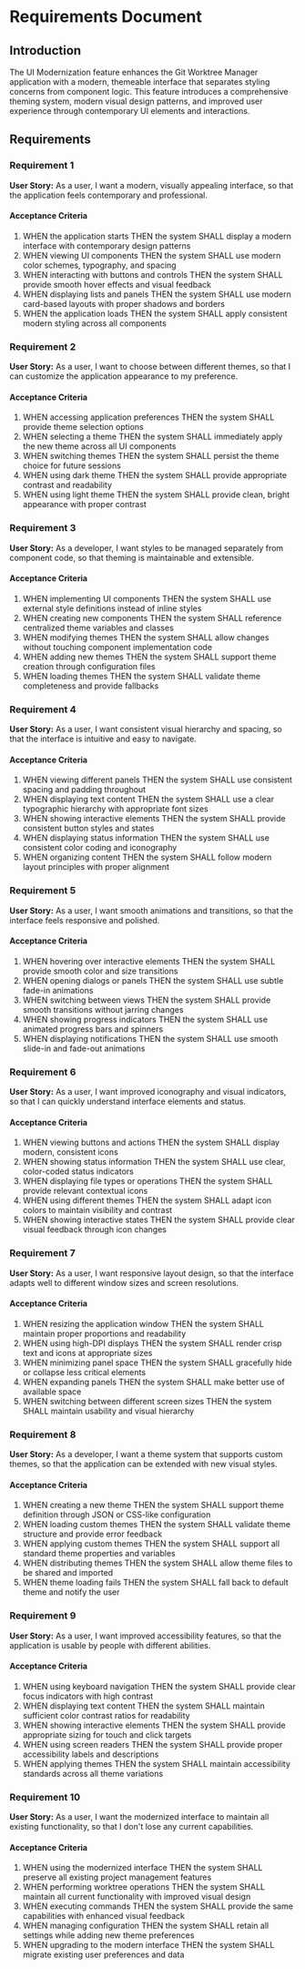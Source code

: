 # Requirements Document

## Introduction

The UI Modernization feature enhances the Git Worktree Manager application with a modern, themeable interface that separates styling concerns from component logic. This feature introduces a comprehensive theming system, modern visual design patterns, and improved user experience through contemporary UI elements and interactions.

## Requirements

### Requirement 1

**User Story:** As a user, I want a modern, visually appealing interface, so that the application feels contemporary and professional.

#### Acceptance Criteria

1. WHEN the application starts THEN the system SHALL display a modern interface with contemporary design patterns
2. WHEN viewing UI components THEN the system SHALL use modern color schemes, typography, and spacing
3. WHEN interacting with buttons and controls THEN the system SHALL provide smooth hover effects and visual feedback
4. WHEN displaying lists and panels THEN the system SHALL use modern card-based layouts with proper shadows and borders
5. WHEN the application loads THEN the system SHALL apply consistent modern styling across all components

### Requirement 2

**User Story:** As a user, I want to choose between different themes, so that I can customize the application appearance to my preference.

#### Acceptance Criteria

1. WHEN accessing application preferences THEN the system SHALL provide theme selection options
2. WHEN selecting a theme THEN the system SHALL immediately apply the new theme across all UI components
3. WHEN switching themes THEN the system SHALL persist the theme choice for future sessions
4. WHEN using dark theme THEN the system SHALL provide appropriate contrast and readability
5. WHEN using light theme THEN the system SHALL provide clean, bright appearance with proper contrast

### Requirement 3

**User Story:** As a developer, I want styles to be managed separately from component code, so that theming is maintainable and extensible.

#### Acceptance Criteria

1. WHEN implementing UI components THEN the system SHALL use external style definitions instead of inline styles
2. WHEN creating new components THEN the system SHALL reference centralized theme variables and classes
3. WHEN modifying themes THEN the system SHALL allow changes without touching component implementation code
4. WHEN adding new themes THEN the system SHALL support theme creation through configuration files
5. WHEN loading themes THEN the system SHALL validate theme completeness and provide fallbacks

### Requirement 4

**User Story:** As a user, I want consistent visual hierarchy and spacing, so that the interface is intuitive and easy to navigate.

#### Acceptance Criteria

1. WHEN viewing different panels THEN the system SHALL use consistent spacing and padding throughout
2. WHEN displaying text content THEN the system SHALL use a clear typographic hierarchy with appropriate font sizes
3. WHEN showing interactive elements THEN the system SHALL provide consistent button styles and states
4. WHEN displaying status information THEN the system SHALL use consistent color coding and iconography
5. WHEN organizing content THEN the system SHALL follow modern layout principles with proper alignment

### Requirement 5

**User Story:** As a user, I want smooth animations and transitions, so that the interface feels responsive and polished.

#### Acceptance Criteria

1. WHEN hovering over interactive elements THEN the system SHALL provide smooth color and size transitions
2. WHEN opening dialogs or panels THEN the system SHALL use subtle fade-in animations
3. WHEN switching between views THEN the system SHALL provide smooth transitions without jarring changes
4. WHEN showing progress indicators THEN the system SHALL use animated progress bars and spinners
5. WHEN displaying notifications THEN the system SHALL use smooth slide-in and fade-out animations

### Requirement 6

**User Story:** As a user, I want improved iconography and visual indicators, so that I can quickly understand interface elements and status.

#### Acceptance Criteria

1. WHEN viewing buttons and actions THEN the system SHALL display modern, consistent icons
2. WHEN showing status information THEN the system SHALL use clear, color-coded status indicators
3. WHEN displaying file types or operations THEN the system SHALL provide relevant contextual icons
4. WHEN using different themes THEN the system SHALL adapt icon colors to maintain visibility and contrast
5. WHEN showing interactive states THEN the system SHALL provide clear visual feedback through icon changes

### Requirement 7

**User Story:** As a user, I want responsive layout design, so that the interface adapts well to different window sizes and screen resolutions.

#### Acceptance Criteria

1. WHEN resizing the application window THEN the system SHALL maintain proper proportions and readability
2. WHEN using high-DPI displays THEN the system SHALL render crisp text and icons at appropriate sizes
3. WHEN minimizing panel space THEN the system SHALL gracefully hide or collapse less critical elements
4. WHEN expanding panels THEN the system SHALL make better use of available space
5. WHEN switching between different screen sizes THEN the system SHALL maintain usability and visual hierarchy

### Requirement 8

**User Story:** As a developer, I want a theme system that supports custom themes, so that the application can be extended with new visual styles.

#### Acceptance Criteria

1. WHEN creating a new theme THEN the system SHALL support theme definition through JSON or CSS-like configuration
2. WHEN loading custom themes THEN the system SHALL validate theme structure and provide error feedback
3. WHEN applying custom themes THEN the system SHALL support all standard theme properties and variables
4. WHEN distributing themes THEN the system SHALL allow theme files to be shared and imported
5. WHEN theme loading fails THEN the system SHALL fall back to default theme and notify the user

### Requirement 9

**User Story:** As a user, I want improved accessibility features, so that the application is usable by people with different abilities.

#### Acceptance Criteria

1. WHEN using keyboard navigation THEN the system SHALL provide clear focus indicators with high contrast
2. WHEN displaying text content THEN the system SHALL maintain sufficient color contrast ratios for readability
3. WHEN showing interactive elements THEN the system SHALL provide appropriate sizing for touch and click targets
4. WHEN using screen readers THEN the system SHALL provide proper accessibility labels and descriptions
5. WHEN applying themes THEN the system SHALL maintain accessibility standards across all theme variations

### Requirement 10

**User Story:** As a user, I want the modernized interface to maintain all existing functionality, so that I don't lose any current capabilities.

#### Acceptance Criteria

1. WHEN using the modernized interface THEN the system SHALL preserve all existing project management features
2. WHEN performing worktree operations THEN the system SHALL maintain all current functionality with improved visual design
3. WHEN executing commands THEN the system SHALL provide the same capabilities with enhanced visual feedback
4. WHEN managing configuration THEN the system SHALL retain all settings while adding new theme preferences
5. WHEN upgrading to the modern interface THEN the system SHALL migrate existing user preferences and data
